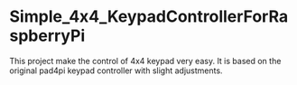 # Simple_4x4_KeypadControllerForRaspberryPi
This project make the control of 4x4 keypad very easy. It is based on the original pad4pi keypad controller with slight adjustments.


